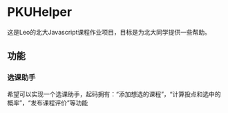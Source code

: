 # PKUHelper
这是Leo的北大Javascript课程作业项目，目标是为北大同学提供一些帮助。 

## 功能
### 选课助手
希望可以实现一个选课助手，起码拥有：“添加想选的课程”，“计算投点和选中的概率”，“发布课程评价”等功能
